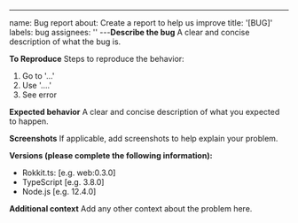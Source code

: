 ---
name: Bug report
about: Create a report to help us improve
title: '[BUG]'
labels: bug
assignees: ''
---**Describe the bug**
A clear and concise description of what the bug is.

**To Reproduce**
Steps to reproduce the behavior:

1. Go to '...'
2. Use '....'
3. See error

**Expected behavior**
A clear and concise description of what you expected to happen.

**Screenshots**
If applicable, add screenshots to help explain your problem.

**Versions (please complete the following information):**

- Rokkit.ts: [e.g. web:0.3.0]
- TypeScript [e.g. 3.8.0]
- Node.js [e.g. 12.4.0]

**Additional context**
Add any other context about the problem here.
